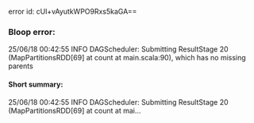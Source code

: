 error id: cUl+vAyutkWPO9Rxs5kaGA==
### Bloop error:

25/06/18 00:42:55 INFO DAGScheduler: Submitting ResultStage 20 (MapPartitionsRDD[69] at count at main.scala:90), which has no missing parents
#### Short summary: 

25/06/18 00:42:55 INFO DAGScheduler: Submitting ResultStage 20 (MapPartitionsRDD[69] at count at mai...